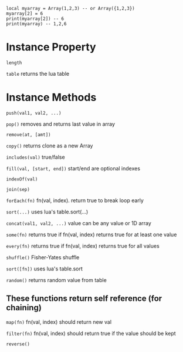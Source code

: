 [//]: # (Name: Blanke Array)

```
local myarray = Array(1,2,3) -- or Array({1,2,3})
myarray[2] = 6
print(myarray[2]) -- 6
print(myarray) -- 1,2,6
```

# Instance Property

`length`

`table` returns the lua table

# Instance Methods

`push(val1, val2, ...)`

`pop()` removes and returns last value in array

`remove(at, [amt])`

`copy()` returns clone as a new Array

`includes(val)` true/false

`fill(val, [start, end])` start/end are optional indexes

`indexOf(val)`

`join(sep)`

`forEach(fn)` fn(val, index). return true to break loop early

`sort(...)` uses lua's table.sort(...)

`concat(val1, val2, ...)` value can be any value or 1D array

`some(fn)` returns true if fn(val, index) returns true for at least one value

`every(fn)` returns true if fn(val, index) returns true for all values

`shuffle()` Fisher-Yates shuffle

`sort([fn])` uses lua's table.sort

`random()` returns random value from table

## These functions return self reference (for chaining)

`map(fn)` fn(val, index) should return new val

`filter(fn)` fn(val, index) should return true if the value should be kept

`reverse()`


